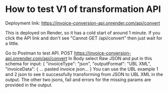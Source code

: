 # How to test V1 of transformation API

Deployment link: https://invoice-conversion-api.onrender.com/api/convert

This is deployed on Render, so it has a cold start of around 1 minute. If you click the API link and don't see "Cannot GET /api/convert" then just wait for a little.

Go to Postman to test API.
POST https://invoice-conversion-api.onrender.com/api/convert
In Body select Raw JSON and put in this schema for input:
{
  "invoiceType": "json",
  "outputFormat": "UBL XML",
  "invoiceData": {
  ... pasted invoice json...
}
You can use the UBL example 1 and 2 json to see it successfully transforming from JSON to UBL XML in the output.
The other two jsons, fail and errors for the missing params are provided in the output.
